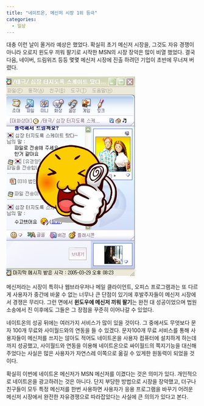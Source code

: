```yaml
---
title: "네이트온, 메신저 시장 1위 등극"
categories:
  - 일상
---
```


대충 이런 날이 올거라 예상은 했었다. 확실히 초기 메신저 시장을, 그것도 자유 경쟁이 아니라 오로지 윈도우 끼워 팔기로 시작한 MSN의 시장 장악은 많이 비열 했었다. 결국 다음, 네이버, 드림위즈 등등 몇몇 메신저 시장에 진출 하려던 기업이 초반에 무너져 버렸다.  
  
![](/assets/images/posts/2005/03/ek200000000084.jpg)

메신저라는 시장이 특히나 웹브라우저나 메일 클라이언트, 오피스 프로그램과는 또 다르게 사용자가 중간에 바꿀 수 없는 너무나 큰 단점이 있기에 후발주자들이 메신저 시장에서 경쟁은 무리다. 그런 면에서 **윈도우에 메신저 끼워 팔기**는 완전 대 성공이었으며 법원 소송에서 진 이후에도 그들은 그 장점을 꾸준히 이어나갈 수 있었다.  
  
네이트온의 성공 뒤에는 여러가지 서비스가 많이 있을 것이다. 그 중에서도 무엇보다 문자 100개 무료와 사이월드와의 연동을 들 수 있겠다. 문자100개 무료 서비스를 통해 사용자들이 메신저를 쓰지는 않아도 적어도 네이트온을 사용자 컴퓨터에 설치하게 하는데까지 성공했고, 사이월드와 연동을 이용해 네이트온으로 싸이월드의 쪽지기능을 대신해 주었다는 사실은 많은 사용자가 자연스레 이쪽으로 옮길 수 있게한 원동력이 되었을 것이다.  
  
확실히 이번에 네이트온 메신저가 MSN 메신저를 이겼다는 것은 의미가 있다. 개인적으로 네이트온을 광고하려는 것은 아니다. 단지 부당한 방법으로 시장을 장악했고, 더구나 친구들이 모두 특정 메신저를 한번 사용하면 사용자가 응용 프로그램을 바꾸기 어려운 메신저 시장에서 완전한 자유경쟁으로 따라잡았다는 사실에 큰 의의가 있다고 본다.
